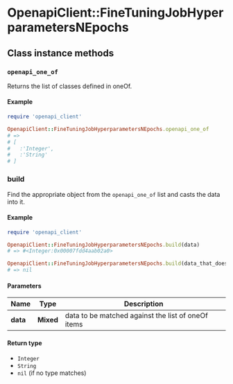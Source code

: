 # OpenapiClient::FineTuningJobHyperparametersNEpochs

## Class instance methods

### `openapi_one_of`

Returns the list of classes defined in oneOf.

#### Example

```ruby
require 'openapi_client'

OpenapiClient::FineTuningJobHyperparametersNEpochs.openapi_one_of
# =>
# [
#   :'Integer',
#   :'String'
# ]
```

### build

Find the appropriate object from the `openapi_one_of` list and casts the data into it.

#### Example

```ruby
require 'openapi_client'

OpenapiClient::FineTuningJobHyperparametersNEpochs.build(data)
# => #<Integer:0x00007fdd4aab02a0>

OpenapiClient::FineTuningJobHyperparametersNEpochs.build(data_that_doesnt_match)
# => nil
```

#### Parameters

| Name | Type | Description |
| ---- | ---- | ----------- |
| **data** | **Mixed** | data to be matched against the list of oneOf items |

#### Return type

- `Integer`
- `String`
- `nil` (if no type matches)

